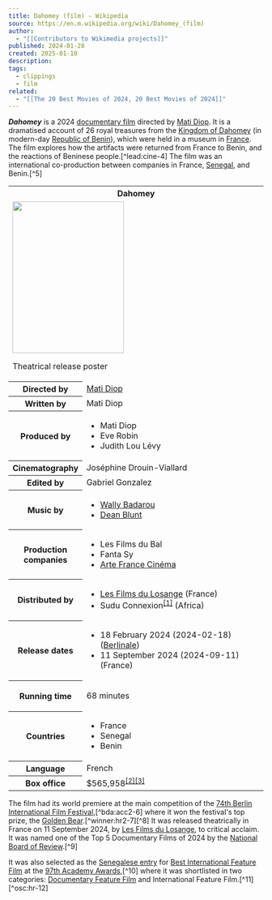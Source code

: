 ```yaml
---
title: Dahomey (film) - Wikipedia
source: https://en.m.wikipedia.org/wiki/Dahomey_(film)
author:
  - "[[Contributors to Wikimedia projects]]"
published: 2024-01-28
created: 2025-01-10
description: 
tags:
  - clippings
  - film
related:
  - "[[The 20 Best Movies of 2024, 20 Best Movies of 2024]]"
---
```

***Dahomey*** is a 2024 [documentary film](https://en.m.wikipedia.org/wiki/Documentary_film "Documentary film") directed by [Mati Diop](https://en.m.wikipedia.org/wiki/Mati_Diop "Mati Diop"). It is a dramatised account of 26 royal treasures from the [Kingdom of Dahomey](https://en.m.wikipedia.org/wiki/Dahomey "Dahomey") (in modern-day [Republic of Benin](https://en.m.wikipedia.org/wiki/Benin "Benin")), which were held in a museum in [France](https://en.m.wikipedia.org/wiki/France "France"). The film explores how the artifacts were returned from France to Benin, and the reactions of Beninese people.[^lead:cine-4] The film was an international co-production between companies in France, [Senegal](https://en.m.wikipedia.org/wiki/Senegal "Senegal"), and Benin.[^5]

<table><tbody><tr><th colspan="2">Dahomey</th></tr><tr><td colspan="2"><span><a href="https://en.m.wikipedia.org/wiki/File:Dahomey_film_poster.jpg"><img src="https://upload.wikimedia.org/wikipedia/en/thumb/e/ed/Dahomey_film_poster.jpg/220px-Dahomey_film_poster.jpg" width="220" height="299"></a></span><p>Theatrical release poster</p></td></tr><tr><th scope="row">Directed by</th><td><a href="https://en.m.wikipedia.org/wiki/Mati_Diop">Mati Diop</a></td></tr><tr><th scope="row">Written by</th><td>Mati Diop</td></tr><tr><th scope="row">Produced by</th><td><div><ul><li>Mati Diop</li><li>Eve Robin</li><li>Judith Lou Lévy</li></ul></div></td></tr><tr><th scope="row">Cinematography</th><td>Joséphine Drouin-Viallard</td></tr><tr><th scope="row">Edited by</th><td>Gabriel Gonzalez</td></tr><tr><th scope="row">Music by</th><td><div><ul><li><a href="https://en.m.wikipedia.org/wiki/Wally_Badarou">Wally Badarou</a></li><li><a href="https://en.m.wikipedia.org/wiki/Dean_Blunt">Dean Blunt</a></li></ul></div></td></tr><tr><th scope="row"><p>Production<br>companies</p></th><td><div><ul><li>Les Films du Bal</li><li>Fanta Sy</li><li><a href="https://en.m.wikipedia.org/wiki/Arte_France_Cin%C3%A9ma">Arte France Cinéma</a></li></ul></div></td></tr><tr><th scope="row">Distributed by</th><td><div><ul><li><a href="https://en.m.wikipedia.org/wiki/Les_Films_du_Losange">Les Films du Losange</a> (France)</li><li>Sudu Connexion<sup><a href="https://en.m.wikipedia.org/wiki/#cite_note-1"><span>[</span>1<span>]</span></a></sup> (Africa)</li></ul></div></td></tr><tr><th scope="row"><p>Release dates</p></th><td><div><ul><li>18&nbsp;February&nbsp;2024<span>&nbsp;(<span>2024-02-18</span>)</span> (<a href="https://en.m.wikipedia.org/wiki/74th_Berlin_International_Film_Festival">Berlinale</a>)</li><li>11&nbsp;September&nbsp;2024<span>&nbsp;(<span>2024-09-11</span>)</span> (France)</li></ul></div></td></tr><tr><th scope="row"><p>Running time</p></th><td>68 minutes</td></tr><tr><th scope="row">Countries</th><td><div><ul><li>France</li><li>Senegal</li><li>Benin</li></ul></div></td></tr><tr><th scope="row">Language</th><td>French</td></tr><tr><th scope="row">Box office</th><td>$565,958<sup><a href="https://en.m.wikipedia.org/wiki/#cite_note-bo:mojo-2"><span>[</span>2<span>]</span></a></sup><sup><a href="https://en.m.wikipedia.org/wiki/#cite_note-The_Numbers-3"><span>[</span>3<span>]</span></a></sup></td></tr></tbody></table>

The film had its world premiere at the main competition of the [74th Berlin International Film Festival](https://en.m.wikipedia.org/wiki/74th_Berlin_International_Film_Festival "74th Berlin International Film Festival"),[^bda:acc2-6] where it won the festival's top prize, the [Golden Bear](https://en.m.wikipedia.org/wiki/Golden_Bear "Golden Bear").[^winner:hr2-7][^8] It was released theatrically in France on 11 September 2024, by [Les Films du Losange](https://en.m.wikipedia.org/wiki/Les_Films_du_Losange "Les Films du Losange"), to critical acclaim. It was named one of the Top 5 Documentary Films of 2024 by the [National Board of Review](https://en.m.wikipedia.org/wiki/National_Board_of_Review "National Board of Review").[^9]

It was also selected as the [Senegalese entry](https://en.m.wikipedia.org/wiki/List_of_Senegalese_submissions_for_the_Academy_Award_for_Best_International_Feature_Film "List of Senegalese submissions for the Academy Award for Best International Feature Film") for [Best International Feature Film](https://en.m.wikipedia.org/wiki/Academy_Award_for_Best_International_Feature_Film "Academy Award for Best International Feature Film") at the [97th Academy Awards](https://en.m.wikipedia.org/wiki/97th_Academy_Awards "97th Academy Awards"),[^10] where it was shortlisted in two categories: [Documentary Feature Film](https://en.m.wikipedia.org/wiki/Academy_Award_for_Best_Documentary_Feature_Film "Academy Award for Best Documentary Feature Film") and International Feature Film.[^11][^osc:hr-12]